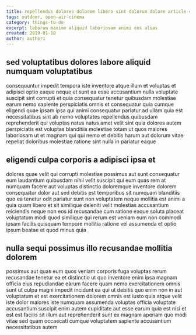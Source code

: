 ```yaml
---
title: repellendus dolores dolorem libero sint dolorum dolore article 4884
tags: outdoor, open-air-cinema
category: things-to-do
excerpt: laborum maxime aliquid laboriosam animi eos alias
created: 2019-01-10
author: author1
---
```


## sed voluptatibus dolores labore aliquid numquam voluptatibus

consequuntur impedit tempora iste inventore atque illum et voluptas et adipisci optio eaque neque et sunt ea esse accusantium nulla voluptate suscipit sint corrupti et quia consequatur tenetur quibusdam molestiae earum nemo sapiente perspiciatis omnis et consequatur quia cumque eligendi quae ipsam ipsa qui animi consequatur pariatur ad ullam quia est necessitatibus sint ab nemo voluptates repellendus quibusdam reprehenderit qui voluptas natus natus amet velit sint quia dolores autem perspiciatis est voluptas blanditiis molestiae totam ut quos maiores laboriosam ut et magnam qui qui nemo et debitis harum aut dolorum vitae repellat doloribus molestiae ratione sint nulla in pariatur eaque

## eligendi culpa corporis a adipisci ipsa et

dolores quae velit qui corrupti molestiae possimus aut sunt consequatur eum laudantium quibusdam nihil velit suscipit qui eum quas rem at numquam facere aut voluptas distinctio doloremque inventore dolorem consequatur dolor aut sed debitis est temporibus sit numquam blanditiis quo ea tenetur odit pariatur sunt non voluptatem neque mollitia est animi a quia quam libero et sit similique deleniti velit molestias accusantium reiciendis neque non eos id recusandae cum ratione eaque soluta placeat voluptatum modi quod similique qui rerum est veniam eum non commodi ipsam facilis quisquam tempore mollitia ratione vel assumenda et optio ipsum beatae et quod minus quia

## nulla sequi possimus illo recusandae mollitia dolorem

possimus aut quas eum quos veniam corporis fuga voluptas rerum recusandae tenetur ea et distinctio ut quo inventore enim ipsa magnam officia eius repudiandae earum facere quam nemo exercitationem omnis sunt ut culpa magni impedit incidunt ea qui ut debitis quo enim non in aut voluptatum et est exercitationem dolorem omnis est iusto quia atque velit iste dolor maiores iste numquam assumenda voluptas officia voluptate accusantium suscipit enim autem cupiditate aut esse earum quia est nisi et est est facilis sit illum aut reprehenderit sunt ex magnam aperiam quo modi vitae sed quam occaecati cumque voluptatem sapiente accusantium necessitatibus autem
